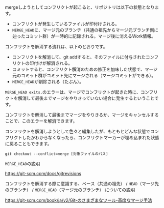 mergeしようとしてコンフリクトが起こると、リポジトリは以下の状態となります。

* コンフリクトが発生しているファイルが印付けされる。
* `MERGE_HEAD`に、マージ元のブランチ（共通の祖先からマージ元ブランチ側に辿ったコミット群）が一時的に記録される。マージ後に消えるWork情報。

コンフリクトを解消する流れは、以下のとおりです。

* コンフリクトを解消して、git addすると、そのファイルに付与されたコンフリクトの印付けが解消される。
* コミットすると、コンフリクト解消のための修正を加味した状態で、マージ元のコミット群がコミット先にマージされる（マージコミットができる）。
* `MERGE_HEAD`が削除される（たぶん）。

`MERGE_HEAD exits.`のエラーは、マージでコンフリクトが起きた時に、コンフリクトを解消して最後までマージをやりきっていない場合に発生するということです。

コンフリクトを解消して最後までマージをやりきるか、マージをキャンセルすることで、このエラーを解消できます。

コンフリクトを解消しようとして色々と編集したが、もともとどんな状態でコンフリクトしたかわからなくなったら、コンフリクトマーカーが埋め込まれた状態に戻ることもできます。

`git checkout --conflict=merge [対象ファイルのパス]`

`MERGE_HEAD`の説明

https://git-scm.com/docs/gitrevisions

コンフリクトを解消する際に意識する、ベース（共通の祖先） / `HEAD`（マージ先のブランチ） / `MERGE_HEAD`（マージ元のブランチ） についての説明

https://git-scm.com/book/ja/v2/Git-のさまざまなツール-高度なマージ手法
